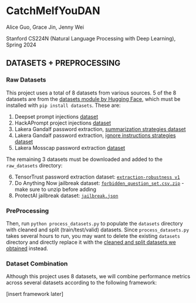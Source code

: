 # CatchMeIfYouDAN

Alice Guo, Grace Jin, Jenny Wei

Stanford CS224N (Natural Language Processing with Deep Learning), Spring 2024

## DATASETS + PREPROCESSING

### Raw Datasets
This project uses a total of 8 datasets from various sources. 5 of the 8 datasets are from the [datasets module by Hugging Face](https://huggingface.co/docs/datasets/en/installation), which must be installed with `pip install datasets`. These are:

1. Deepset prompt injections [dataset](https://huggingface.co/datasets/deepset/prompt-injections)
2. HackAPrompt project injections [dataset](https://huggingface.co/datasets/hackaprompt/hackaprompt-dataset)
3. Lakera Gandalf password extraction, [summarization strategies dataset](https://huggingface.co/datasets/Lakera/gandalf_summarization?row=95)
4. Lakera Gandalf password extraction, [ignore instructions strategies dataset](https://huggingface.co/datasets/Lakera/gandalf_ignore_instructions)
5. Lakera Mosscap password extraction [dataset](https://huggingface.co/datasets/Lakera/mosscap_prompt_injection)

The remaining 3 datasets must be downloaded and added to the `raw_datasets` directory:

6. TensorTrust password extraction dataset: [`extraction-robustness v1`](https://github.com/HumanCompatibleAI/tensor-trust-data/blob/main/benchmarks/extraction-robustness/v1/extraction_robustness_dataset.jsonl)
7. Do Anything Now jailbreak dataset: [`forbidden_question_set.csv.zip`](https://github.com/verazuo/jailbreak_llms/blob/main/data/forbidden_question_set.csv.zip) - make sure to unzip before adding
8. ProtectAI jailbreak dataset: [`jailbreak.json`](https://github.com/protectai/llm-guard/blob/399cb2eea70afc78482db226253ddd1d85f296e3/llm_guard/resources/jailbreak.json)

### PreProcessing
Then, run `python process_datasets.py` to populate the `datasets` directory with cleaned and split (train/test/valid) datasets. Since `process_datasets.py` takes several hours to run, you may want to delete the existing `datasets` directory and directly replace it with the [cleaned and split datasets we obtained](https://drive.google.com/file/d/1zIETkJ7Y1iIQ9bKcIgceaFSlX0vX4gPr/view?usp=sharing) instead.

### Dataset Combination
Although this project uses 8 datasets, we will combine performance metrics across several datasets according to the following framework:

[insert framework later]
